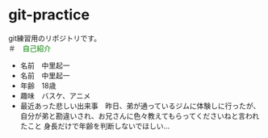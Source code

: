 # git-practice
git練習用のリポジトリです。
<br>
＃　<font color="Green">自己紹介</font>
<br>
* 名前　中里起一
* 名前　中里起一
* 年齢　18歳
* 趣味　バスケ、アニメ
* 最近あった悲しい出来事　昨日、弟が通っているジムに体験しに行ったが、自分が弟と勘違いされ、お兄さんに色々教えてもらってくださいねと言われたこと
身長だけで年齢を判断しないでほしい…
  
